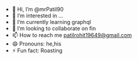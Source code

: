 - 👋 Hi, I’m @mrPatil90
- 👀 I’m interested in ...
- 🌱 I’m currently learning graphql
- 💞️ I’m looking to collaborate on fin
- 📫 How to reach me patilrohit19649@gmail.com
- 😄 Pronouns: he,his
- ⚡ Fun fact: Roasting

<!---
mrPatil90/mrPatil90 is a ✨ special ✨ repository because its `README.md` (this file) appears on your GitHub profile.
You can click the Preview link to take a look at your changes.
--->
